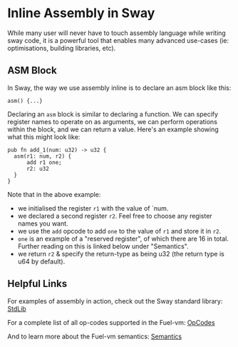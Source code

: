 # Inline Assembly in Sway

While many user will never have to touch assembly language while writing sway code, it is a powerful tool that enables many advanced use-cases (ie: optimisations, building libraries, etc).

## ASM Block

In Sway, the way we use assembly inline is to declare an asm block like this:

```sway
asm() {...}
```

Declaring an `asm` block is similar to declaring a function.
We can specify register names to operate on as arguments, we can perform operations within the block, and we can return a value.
Here's an example showing what this might look like:

```sway
pub fn add_1(num: u32) -> u32 {
  asm(r1: num, r2) {
      add r1 one;
      r2: u32
  }
}
```

Note that in the above example:

- we initialised the register `r1` with the value of `num.
- we declared a second register `r2`. Feel free to choose any register names you want.
- we use the `add` opcode to add `one` to the value of `r1` and store it in `r2`.
- `one` is an example of a "reserved register", of which there are 16 in total. Further reading on this is linked below under "Semantics".
- we return `r2` & specify the return-type as being u32 (the return type is u64 by default).

## Helpful Links

For examples of assembly in action, check out the Sway standard library: [StdLib](https://github.com/FuelLabs/sway/tree/master/stdlib)

For a complete list of all op-codes supported in the Fuel-vm: [OpCodes](https://github.com/FuelLabs/fuel-specs/blob/39e88370376a850f554cede87f9a749e6a0e80eb/specs/vm/opcodes.md#fuelvm-opcodes)

And to learn more about the Fuel-vm semantics: [Semantics](https://github.com/FuelLabs/fuel-specs/blob/master/specs/vm/main.md#semantics)
